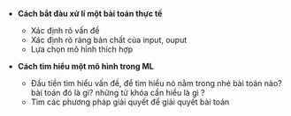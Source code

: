 - __Cách bắt đàu xử lí một bài toán thực tế__
    - Xác định rõ vấn đề
    - Xác  định rõ ràng bản chất của input, ouput
    - Lựa chọn mô hình thích hợp
    


- __Cách tìm hiểu một mô hình trong ML__
    - Đầu tiền tìm hiểu vấn đề, để tìm hiểu nó nằm trong nhé bài toán nào? bài toán đó là gì? những từ khóa cần hiểu là gì ? 
    - Tìm các phương pháp giải quyết để giải quyết bài toán